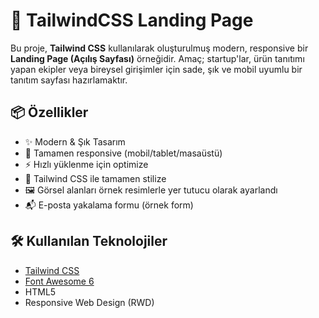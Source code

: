 # 🚀 TailwindCSS Landing Page

Bu proje, **Tailwind CSS** kullanılarak oluşturulmuş modern, responsive bir **Landing Page (Açılış Sayfası)** örneğidir. Amaç; startup'lar, ürün tanıtımı yapan ekipler veya bireysel girişimler için sade, şık ve mobil uyumlu bir tanıtım sayfası hazırlamaktır.


## 📦 Özellikler

- ✨ Modern & Şık Tasarım
- 📱 Tamamen responsive (mobil/tablet/masaüstü)
- ⚡ Hızlı yüklenme için optimize
- 🧱 Tailwind CSS ile tamamen stilize
- 🖼️ Görsel alanları örnek resimlerle yer tutucu olarak ayarlandı
- 📬 E-posta yakalama formu (örnek form)

## 🛠️ Kullanılan Teknolojiler

- [Tailwind CSS](https://tailwindcss.com/)
- [Font Awesome 6](https://fontawesome.com/)
- HTML5
- Responsive Web Design (RWD)
